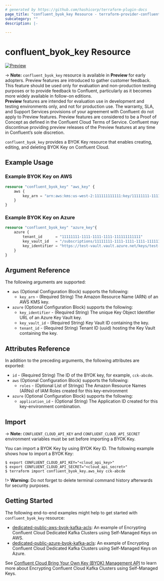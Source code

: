 ```yaml
---
# generated by https://github.com/hashicorp/terraform-plugin-docs
page_title: "confluent_byok_key Resource - terraform-provider-confluent"
subcategory: ""
description: |-
  
---
```


# confluent_byok_key Resource

[![Preview](https://img.shields.io/badge/Lifecycle%20Stage-Preview-%2300afba)](https://docs.confluent.io/cloud/current/api.html#section/Versioning/API-Lifecycle-Policy)

-> **Note:** `confluent_byok_key` resource is available in **Preview** for early adopters. Preview features are introduced to gather customer feedback. This feature should be used only for evaluation and non-production testing purposes or to provide feedback to Confluent, particularly as it becomes more widely available in follow-on editions.  
**Preview** features are intended for evaluation use in development and testing environments only, and not for production use. The warranty, SLA, and Support Services provisions of your agreement with Confluent do not apply to Preview features. Preview features are considered to be a Proof of Concept as defined in the Confluent Cloud Terms of Service. Confluent may discontinue providing preview releases of the Preview features at any time in Confluent’s sole discretion.

`confluent_byok_key` provides a BYOK Key resource that enables creating, editing, and deleting BYOK Key on Confluent Cloud.

## Example Usage

### Example BYOK Key on AWS

```terraform
resource "confluent_byok_key" "aws_key" {
 	aws {
 		key_arn = "arn:aws:kms:us-west-2:111111111111:key/11111111-1111-1111-1111-111111111111""
 	}
}
```

### Example BYOK Key on Azure

```terraform
resource "confluent_byok_key" "azure_key"{
 	azure {
 		tenant_id      = "11111111-1111-1111-1111-111111111111"
 		key_vault_id   = "/subscriptions/11111111-1111-1111-1111-111111111111/resourceGroups/test-vault/providers/Microsoft.KeyVault/vaults/test-vault"
 		key_identifier = "https://test-vault.vault.azure.net/keys/test-key"
 	}
}
```

<!-- schema generated by tfplugindocs -->
## Argument Reference

The following arguments are supported:

- `aws` (Optional Configuration Block) supports the following:
    - `key_arn` - (Required String) The Amazon Resource Name (ARN) of an AWS KMS key.
- `azure` (Optional Configuration Block) supports the following:
    - `key_identifier` - (Required String) The unique Key Object Identifier URL of an Azure Key Vault key.
    - `key_vault_id` - (Required String) Key Vault ID containing the key.
    - `tenant_id` - (Required String) Tenant ID (uuid) hosting the Key Vault containing the key.


## Attributes Reference

In addition to the preceding arguments, the following attributes are exported:

- `id` - (Required String) The ID of the BYOK key, for example, `cck-abcde`.
- `aws` (Optional Configuration Block) supports the following:
    - `roles` - (Optional List of Strings) The Amazon Resource Names (ARNs) of IAM Roles created for this key-environment
- `azure` (Optional Configuration Block) supports the following:
    - `application_id` - (Optional String) The Application ID created for this key-environment combination.

## Import

-> **Note:** `CONFLUENT_CLOUD_API_KEY` and `CONFLUENT_CLOUD_API_SECRET` environment variables must be set before importing a BYOK Key.

You can import a BYOK Key by using BYOK Key ID. The following example shows how to import a BYOK Key:

```shell
$ export CONFLUENT_CLOUD_API_KEY="<cloud_api_key>"
$ export CONFLUENT_CLOUD_API_SECRET="<cloud_api_secret>"
$ terraform import confluent_byok_key.aws_key cck-abcde
```

!> **Warning:** Do not forget to delete terminal command history afterwards for security purposes.

## Getting Started
The following end-to-end examples might help to get started with `confluent_byok_key` resource:
  * [dedicated-public-aws-byok-kafka-acls](https://github.com/confluentinc/terraform-provider-confluent/tree/master/examples/configurations/connectors/dedicated-public-aws-byok-kafka-acls): An example of Encrypting Confluent Cloud Dedicated Kafka Clusters using Self-Managed Keys on AWS.
  * [dedicated-public-azure-byok-kafka-acls](https://github.com/confluentinc/terraform-provider-confluent/tree/master/examples/configurations/connectors/dedicated-public-azure-byok-kafka-acls): An example of Encrypting Confluent Cloud Dedicated Kafka Clusters using Self-Managed Keys on Azure.

See [Confluent Cloud Bring Your Own Key (BYOK) Management API](https://docs.confluent.io/cloud/current/clusters/byok/index.html) to learn more about Encrypting Confluent Cloud Kafka Clusters using Self-Managed Keys.
